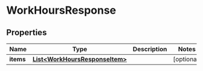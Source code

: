 

# WorkHoursResponse


## Properties

| Name | Type | Description | Notes |
|------------ | ------------- | ------------- | -------------|
|**items** | [**List&lt;WorkHoursResponseItem&gt;**](WorkHoursResponseItem.md) |  |  [optional] |




